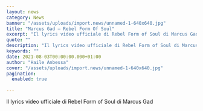 ```yaml
---
layout: news
category: News
banner: "/assets/uploads/import.news/unnamed-1-640x640.jpg"
title: "Marcus Gad – Rebel Form Of Soul"
excerpt: "Il lyrics video ufficiale di Rebel Form of Soul di Marcus Gad"
quote: ""
description: "Il lyrics video ufficiale di Rebel Form of Soul di Marcus Gad"
keywords: ""
date: 2021-08-03T00:00:00.000+01:00
author: "Haile Anbessa"
cover: "/assets/uploads/import.news/unnamed-1-640x640.jpg"
pagination:
  enabled: true

---
```


Il lyrics video ufficiale di Rebel Form of Soul di Marcus Gad